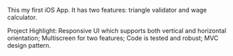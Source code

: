 This my first iOS App. It has two features: triangle validator and wage
calculator.

Project Highlight: Responsive UI which supports both vertical and
horizontal orientation; Multiscreen for two features; Code is tested and
robust; MVC design pattern.
